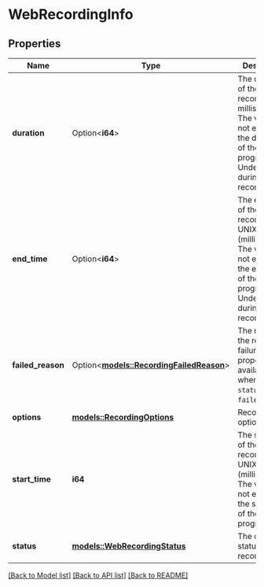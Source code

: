 # WebRecordingInfo

## Properties

Name | Type | Description | Notes
------------ | ------------- | ------------- | -------------
**duration** | Option<**i64**> | The duration of the **actual** recording in milliseconds.  The value may not equal to the duration of the TV program.  Undefined during recording. | [optional]
**end_time** | Option<**i64**> | The end time of the **actual** recording in UNIX time (milliseconds).  The value may not equal to the end time of the TV program.  Undefined during recording. | [optional]
**failed_reason** | Option<[**models::RecordingFailedReason**](RecordingFailedReason.md)> | The reason for the recording failure.  This property is available only when the `status` is `failed`. | [optional]
**options** | [**models::RecordingOptions**](RecordingOptions.md) | Recording options. | 
**start_time** | **i64** | The start time of the **actual** recording in UNIX time (milliseconds).  The value may not equal to the start time of the TV program. | 
**status** | [**models::WebRecordingStatus**](WebRecordingStatus.md) | The current status of the record. | 

[[Back to Model list]](../README.md#documentation-for-models) [[Back to API list]](../README.md#documentation-for-api-endpoints) [[Back to README]](../README.md)


